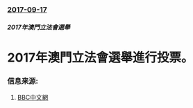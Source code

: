 ### [2017-09-17](/news/2017/09/17/index.md)

##### 2017年澳門立法會選舉
# 2017年澳門立法會選舉進行投票。 




### 信息来源:

1. [BBC中文網](http://www.bbc.com/zhongwen/simp/chinese-news-41158243)
